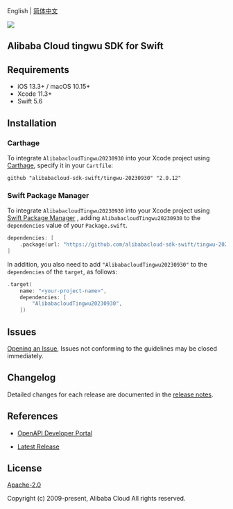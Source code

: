 English | [简体中文](README-CN.md)

![](https://aliyunsdk-pages.alicdn.com/icons/AlibabaCloud.svg)

## Alibaba Cloud tingwu SDK for Swift

## Requirements

- iOS 13.3+ / macOS 10.15+
- Xcode 11.3+
- Swift 5.6

## Installation

### Carthage

To integrate `AlibabacloudTingwu20230930` into your Xcode project using [Carthage](https://github.com/Carthage/Carthage), specify it in your `Cartfile`:

```ogdl
github "alibabacloud-sdk-swift/tingwu-20230930" "2.0.12"
```

### Swift Package Manager

To integrate `AlibabacloudTingwu20230930` into your Xcode project using [Swift Package Manager](https://swift.org/package-manager/) , adding `AlibabacloudTingwu20230930` to the `dependencies` value of your `Package.swift`.

```swift
dependencies: [
    .package(url: "https://github.com/alibabacloud-sdk-swift/tingwu-20230930.git", from: "2.0.12")
]
```

In addition, you also need to add `"AlibabacloudTingwu20230930"` to the `dependencies` of the `target`, as follows:

```swift
.target(
    name: "<your-project-name>",
    dependencies: [
        "AlibabacloudTingwu20230930",
    ])
```

## Issues

[Opening an Issue](https://github.com/alibabacloud-sdk-swift/tingwu-20230930/issues/new), Issues not conforming to the guidelines may be closed immediately.

## Changelog

Detailed changes for each release are documented in the [release notes](./ChangeLog.txt).

## References

* [OpenAPI Developer Portal](https://next.api.alibabacloud.com/home)
- [Latest Release](https://github.com/alibabacloud-sdk-swift/tingwu-20230930)

## License

[Apache-2.0](http://www.apache.org/licenses/LICENSE-2.0)

Copyright (c) 2009-present, Alibaba Cloud All rights reserved.
